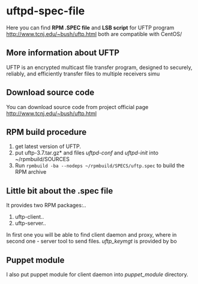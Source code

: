 uftpd-spec-file
===============

Here you can find **RPM .SPEC file** and **LSB script** for UFTP program <http://www.tcnj.edu/~bush/uftp.html> both are compatible with CentOS/


## More information about UFTP
UFTP is an encrypted multicast file transfer program, designed to securely, reliably, and efficiently transfer files to multiple receivers simu

## Download source code
You can download source code from project official page <http://www.tcnj.edu/~bush/uftp.html>

## RPM build procedure
1. get latest version of UFTP.
2. put uftp-3.7.tar.gz* and files *uftpd-conf* and *uftpd-init* into ~/rpmbuild/SOURCES
3. Run `rpmbuild -ba --nodeps ~/rpmbuild/SPECS/uftp.spec` to build the RPM archive

## Little bit about the .spec file
It provides two RPM packages:..
1. uftp-client..
2. uftp-server..

In first one you will be able to find client daemon and proxy, where in second one - server tool to send files. *uftp_keymgt* is provided by bo

## Puppet module
I also put puppet module for client daemon into *puppet_module* directory. 

